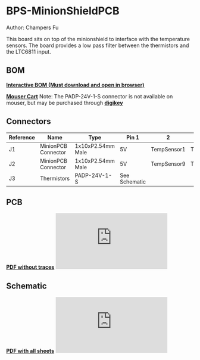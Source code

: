 # BPS-MinionShieldPCB
Author: Champers Fu

This board sits on top of the minionshield to interface with the temperature sensors. 
The board provides a low pass filter between the thermistors and the LTC6811 input. 


## BOM
[**Interactive BOM (Must download and open in browser)**](ibom.html)

[**Mouser Cart**](https://www.mouser.com/ProjectManager/ProjectDetail.aspx?AccessID=0a4c326737)
Note: The PADP-24V-1-S connector is not available on mouser, but may be purchased through [**digikey**](https://www.digikey.com/en/products/detail/jst-sales-america-inc/PADP-24V-1-S/1300227)

## Connectors
| Reference | Name | Type | Pin 1 | 2 | 3 | 4 | 5 | 6 | 7 | 8 | 9 | 10 |
| - | - | - | - | - | - | - | - | - | - | - | - | - |
| J1 | MinionPCB Connector | 1x10xP2.54mm Male | 5V | TempSensor1 | TempSensor2 | TempSensor3 | TempSensor4 | TempSensor5 | TempSensor6 | TempSensor7 | TempSensor8 | GND
| J2 | MinionPCB Connector | 1x10xP2.54mm Male | 5V | TempSensor9 | TempSensor10 | TempSensor11 | TempSensor12 | TempSensor13 | TempSensor14 | TempSensor15 | TempSensor16 | GND
| J3 | Thermistors | PADP-24V-1-S | See Schematic | | | | | | | | | |

## PCB
[**PDF without traces**](PCB.pdf)
![image](https://github.com/lhr-solar/BPS-MinionShieldPCB/blob/standardization2/PCB.pdf)

## Schematic
[**PDF with all sheets**](Schematic.pdf)
![image](https://github.com/lhr-solar/BPS-MinionShieldPCB/blob/standardization2/Schematic.pdf)
